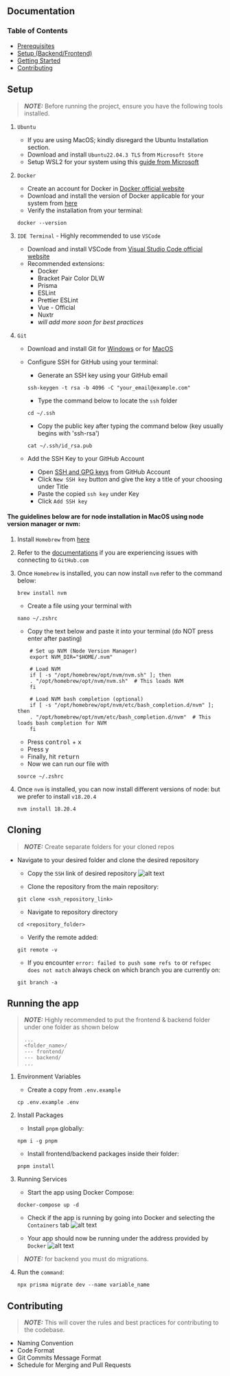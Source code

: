 ## Documentation

### Table of Contents
* [Prerequisites](#prerequisites)
* [Setup (Backend/Frontend)](#setup)
* [Getting Started](#getting-started)
* [Contributing](#contributing)
<!-- * [License](#license) -->


## Setup

> **_NOTE:_** Before running the project, ensure you have the following tools installed.

1. `Ubuntu`
    * If you are using MacOS; kindly disregard the Ubuntu Installation section.
    * Download and install `Ubuntu22.04.3 TLS` from `Microsoft Store`
    * Setup WSL2 for your system using this [guide from Microsoft](https://learn.microsoft.com/en-us/windows/wsl/install)

2. `Docker`
    * Create an account for Docker in [Docker official website](app.docker.com/signup?)
    * Download and install the version of Docker applicable for your system from [here](https://www.docker.com/products/docker-desktop/) 
    * Verify the installation from your terminal:
    ```
    docker --version
    ```

3. `IDE Terminal` - Highly recommended to use `VSCode`
    * Download and install VSCode from [Visual Studio Code official website](https://code.visualstudio.com/download)
    * Recommended extensions:
        * Docker
        * Bracket Pair Color DLW
        * Prisma
        * ESLint
        * Prettier ESLint
        * Vue - Official
        * Nuxtr 
        * *will add more soon for best practices*

4. `Git`
    * Download and install Git for [Windows](https://git-scm.com/download/win) or for [MacOS](https://git-scm.com/download/mac)
    * Configure SSH for GitHub using your terminal:
        * Generate an SSH key using your GitHub email
        ```
        ssh-keygen -t rsa -b 4096 -C "your_email@example.com"
        ```
        * Type the command below to locate the `ssh` folder
        ```
        cd ~/.ssh
        ```

        * Copy the public key after typing the command below (key usually begins with 'ssh-rsa')
        ```
        cat ~/.ssh/id_rsa.pub
        ```
    * Add the SSH Key to your GitHub Account
        * Open [SSH and GPG keys](https://github.com/settings/keys) from GitHub Account
        * Click `New SSH key` button and give the key a title of your choosing under Title
        * Paste the copied `ssh key` under Key
        * Click `Add SSH key`

#### The guidelines below are for node installation in MacOS using node version manager or nvm:

1. Install `Homebrew` from [here](https://brew.sh)

2. Refer to the [documentations](https://docs.brew.sh/Installation) if you are experiencing issues with connecting to `GitHub.com`

3. Once `Homebrew` is installed, you can now install `nvm` refer to the command below:

    ```
    brew install nvm
    ```

    * Create a file using your terminal with
    ```
    nano ~/.zshrc
    ```
    * Copy the text below and paste it into your terminal (do NOT press enter after pasting)
    ```
        # Set up NVM (Node Version Manager)
        export NVM_DIR="$HOME/.nvm"

        # Load NVM
        if [ -s "/opt/homebrew/opt/nvm/nvm.sh" ]; then
        . "/opt/homebrew/opt/nvm/nvm.sh"  # This loads NVM
        fi

        # Load NVM bash completion (optional)
        if [ -s "/opt/homebrew/opt/nvm/etc/bash_completion.d/nvm" ]; then
        . "/opt/homebrew/opt/nvm/etc/bash_completion.d/nvm"  # This loads bash completion for NVM
        fi
    ```
    * Press <kbd>control</kbd> + <kbd>x</kbd>
    * Press <kbd>y</kbd>
    * Finally, hit <kbd>return</kbd>
    * Now we can run our file with
    ```
    source ~/.zshrc
    ```
4. Once `nvm` is installed, you can now install different versions of node: but we prefer to install `v18.20.4`
    ```
    nvm install 18.20.4
    ```

## Cloning

<!-- 
    1. Fork the Repository

    * From main resource click the `Fork`
    ![alt text](../assets/img/image.png)
    * Then `Create Fork`
    ![alt text](../assets/img/image-1.png)
    * Copy the `SSH` link 
    ![alt text](../assets/img/image-2.png) 
-->


> **_NOTE:_** Create separate folders for your cloned repos


- Navigate to your desired folder and clone the desired repository

    * Copy the `SSH` link of desired repository
    ![alt text](../assets/img/copy-ssh.png)

    * Clone the repository from the main repository:
    ```
    git clone <ssh_repository_link>
    ```
    * Navigate to repository directory
    ```
    cd <repository_folder>
    ```
    * Verify the remote added:
    ```
    git remote -v
    ```
    * If you encounter `error: failed to push some refs to` or `refspec does not match` always check on which branch you are currently on:
    ```
    git branch -a
    ```

## Running the app

> **_NOTE:_** Highly recommended to put the frontend & backend folder under one folder as shown below
>
>```
>...
><folder_name>/
>--- frontend/
>--- backend/
>...
>```


1. Environment Variables

    * Create a copy from `.env.example`
    ```
    cp .env.example .env
    ```

2. Install Packages

    * Install `pnpm` globally:
    ```
    npm i -g pnpm
    ```

    * Install frontend/backend packages inside their folder:
    ```
    pnpm install 
    ```

2. Running Services

    * Start the app using Docker Compose:
    ```
    docker-compose up -d
    ```
    * Check if the app is running by going into Docker and selecting the `Containers` tab
    ![alt text](../assets/img/docker-containers.png)

    * Your app should now be running under the address provided by `Docker`
    ![alt text](../assets/img/app-run.png)


> **_NOTE:_** for backend you must do migrations.

4. Run the `command`:
    ```
    npx prisma migrate dev --name variable_name
    ```

## Contributing

> **_NOTE:_** This will cover the rules and best practices for contributing to the codebase.

-  Naming Convention 
-  Code Format
-  Git Commits Message Format
-  Schedule for Merging and Pull Requests
